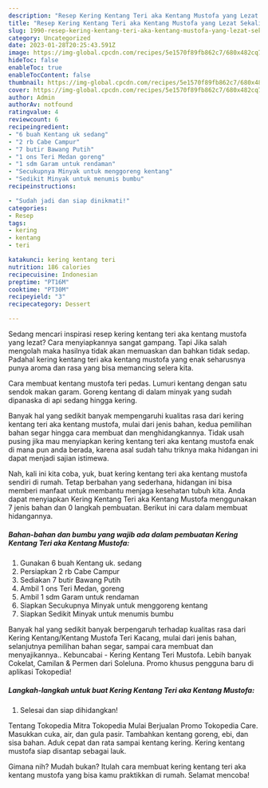 ```yaml
---
description: "Resep Kering Kentang Teri aka Kentang Mustofa yang Lezat Sekali, Buat Buka Puasa Enak Banget"
title: "Resep Kering Kentang Teri aka Kentang Mustofa yang Lezat Sekali, Buat Buka Puasa Enak Banget"
slug: 1990-resep-kering-kentang-teri-aka-kentang-mustofa-yang-lezat-sekali-buat-buka-puasa-enak-banget
category: Uncategorized
date: 2023-01-28T20:25:43.591Z
image: https://img-global.cpcdn.com/recipes/5e1570f89fb862c7/680x482cq70/kering-kentang-teri-aka-kentang-mustofa-foto-resep-utama.jpg
hideToc: false
enableToc: true
enableTocContent: false
thumbnail: https://img-global.cpcdn.com/recipes/5e1570f89fb862c7/680x482cq70/kering-kentang-teri-aka-kentang-mustofa-foto-resep-utama.jpg
cover: https://img-global.cpcdn.com/recipes/5e1570f89fb862c7/680x482cq70/kering-kentang-teri-aka-kentang-mustofa-foto-resep-utama.jpg
author: Admin
authorAv: notfound
ratingvalue: 4
reviewcount: 6
recipeingredient:
- "6 buah Kentang uk sedang"
- "2 rb Cabe Campur"
- "7 butir Bawang Putih"
- "1 ons Teri Medan goreng"
- "1 sdm Garam untuk rendaman"
- "Secukupnya Minyak untuk menggoreng kentang"
- "Sedikit Minyak untuk menumis bumbu"
recipeinstructions:

- "Sudah jadi dan siap dinikmati!"
categories:
- Resep
tags:
- kering
- kentang
- teri

katakunci: kering kentang teri 
nutrition: 186 calories
recipecuisine: Indonesian
preptime: "PT16M"
cooktime: "PT30M"
recipeyield: "3"
recipecategory: Dessert

---
```



Sedang mencari inspirasi resep kering kentang teri aka kentang mustofa yang lezat? Cara menyiapkannya sangat gampang. Tapi Jika salah mengolah maka hasilnya tidak akan memuaskan dan bahkan tidak sedap. Padahal kering kentang teri aka kentang mustofa yang enak seharusnya punya aroma dan rasa yang bisa memancing selera kita.


Cara membuat kentang mustofa teri pedas. Lumuri kentang dengan satu sendok makan garam. Goreng kentang di dalam minyak yang sudah dipanaska di api sedang hingga kering.

Banyak hal yang sedikit banyak mempengaruhi kualitas rasa dari kering kentang teri aka kentang mustofa, mulai dari jenis bahan, kedua pemilihan bahan segar hingga cara membuat dan menghidangkannya. Tidak usah pusing jika mau menyiapkan kering kentang teri aka kentang mustofa enak di mana pun anda berada, karena asal sudah tahu triknya maka hidangan ini dapat menjadi sajian istimewa.


Nah, kali ini kita coba, yuk, buat kering kentang teri aka kentang mustofa sendiri di rumah. Tetap berbahan yang sederhana, hidangan ini bisa memberi manfaat untuk membantu menjaga kesehatan tubuh kita. Anda dapat menyiapkan Kering Kentang Teri aka Kentang Mustofa menggunakan 7 jenis bahan dan 0 langkah pembuatan. Berikut ini cara dalam membuat hidangannya.

<!--inarticleads1-->

##### Bahan-bahan dan bumbu yang wajib ada dalam pembuatan Kering Kentang Teri aka Kentang Mustofa:

1. Gunakan 6 buah Kentang uk. sedang
1. Persiapkan 2 rb Cabe Campur
1. Sediakan 7 butir Bawang Putih
1. Ambil 1 ons Teri Medan, goreng
1. Ambil 1 sdm Garam untuk rendaman
1. Siapkan Secukupnya Minyak untuk menggoreng kentang
1. Siapkan Sedikit Minyak untuk menumis bumbu


Banyak hal yang sedikit banyak berpengaruh terhadap kualitas rasa dari Kering Kentang/Kentang Mustofa Teri Kacang, mulai dari jenis bahan, selanjutnya pemilihan bahan segar, sampai cara membuat dan menyajikannya.. Kebuncabai - Kering Kentang Teri Mustofa. Lebih banyak Cokelat, Camilan &amp; Permen dari Soleluna. Promo khusus pengguna baru di aplikasi Tokopedia! 

<!--inarticleads2-->

##### Langkah-langkah untuk buat Kering Kentang Teri aka Kentang Mustofa:


1. Selesai dan siap dihidangkan!

Tentang Tokopedia Mitra Tokopedia Mulai Berjualan Promo Tokopedia Care. Masukkan cuka, air, dan gula pasir. Tambahkan kentang goreng, ebi, dan sisa bahan. Aduk cepat dan rata sampai kentang kering. Kering kentang mustofa siap disantap sebagai lauk. 

Gimana nih? Mudah bukan? Itulah cara membuat kering kentang teri aka kentang mustofa yang bisa kamu praktikkan di rumah. Selamat mencoba!
